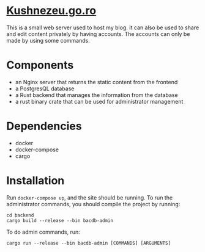 # [Kushnezeu.go.ro](http://kushnezeu.go.ro)

This is a small web server used to host my blog. It can also be used to share and edit content privately by having accounts. The accounts can only be made by using some commands.

# Components

* an Nginx server that returns the static content from the frontend
* a PostgresQL database
* a Rust backend that manages the information from the database
* a rust binary crate that can be used for administrator management

# Dependencies

* docker
* docker-compose
* cargo

# Installation

Run `docker-compose up`, and the site should be running.
To run the administrator commands, you should compile the project by running:

```
cd backend
cargo build --release --bin bacdb-admin
```

To do admin commands, run:

```
cargo run --release --bin bacdb-admin [COMMANDS] [ARGUMENTS]
```
